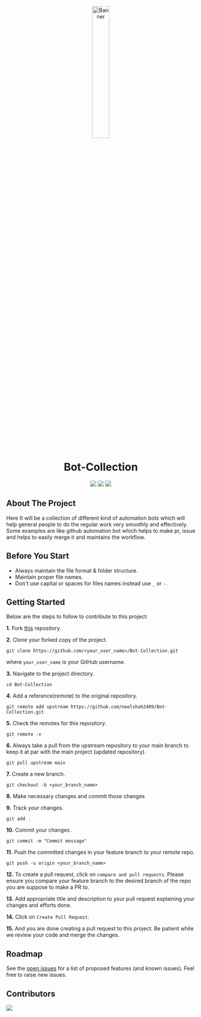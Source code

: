 <div align="center">
   <img src="https://d33wubrfki0l68.cloudfront.net/710cb0d537d2e7fa6246445c0977ecc994f05f5a/6a3b4/assets/img/jwoc_logo.svg" alt="Banner" width="30%"/></a>
</div>
<h1 align="center">Bot-Collection</h1>
<div align="center">
   <img src="https://forthebadge.com/images/badges/built-with-love.svg" />
   <img src="http://ForTheBadge.com/images/badges/made-with-python.svg" />
   <img src="https://forthebadge.com/images/badges/open-source.svg" />
</div>

## About The Project

Here It will be a collection of different kind of automation bots which will help general people to do the regular work very smoothly and effectively. Some examples are like github automation bot which helps to make pr, issue and helps to easily merge it and maintains the workflow.


## Before You Start

- Always maintain the file format & folder structure.
- Maintain proper file names.
- Don't use capital or spaces for files names instead use `_` or `-`.


## Getting Started

Below are the steps to follow to contribute to this project:

**1.** Fork [this](https://github.com/neelshah2409/Bot-Collection) repository.

**2.** Clone your forked copy of the project.

```
git clone https://github.com/<your_user_name>/Bot-Collection.git
```

where `your_user_name` is your GitHub username.

**3.** Navigate to the project directory.

```
cd Bot-Collection
```

**4.** Add a reference(remote) to the original repository.

```
git remote add upstream https://github.com/neelshah2409/Bot-Collection.git
```

**5.** Check the remotes for this repository.

```
git remote -v
```

**6.** Always take a pull from the upstream repository to your main branch to keep it at par with the main project (updated repository).

```
git pull upstream main
```

**7.** Create a new branch.

```
git checkout -b <your_branch_name>
```

**8.** Make necessary changes and commit those changes

**9.** Track your changes.

```
git add .
```

**10.** Commit your changes .

```
git commit -m "Commit message"
```

**11.** Push the committed changes in your feature branch to your remote repo.

```
git push -u origin <your_branch_name>
```

**12.** To create a pull request, click on `compare and pull requests`. Please ensure you compare your feature branch to the desired branch of the repo you are suppose to make a PR to.

**13.** Add appropriate title and description to your pull request explaining your changes and efforts done.

**14.** Click on `Create Pull Request`.

**15.** And you are done creating a pull request to this project. Be patient while we review your code and merge the changes.


## Roadmap

See the [open issues](https://github.com/neelshah2409/Bot-Collection/issues) for a list of proposed features (and known issues). Feel free to raise new issues.


## Contributors

<a href="https://github.com/neelshah2409/Bot-Collection/graphs/contributors">
  <img src="https://contrib.rocks/image?repo=neelshah2409/Bot-Collection" />
</a>
